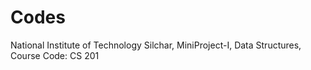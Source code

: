 # Codes
National Institute of Technology Silchar, 
MiniProject-I, 
Data Structures, 
Course Code: CS 201
